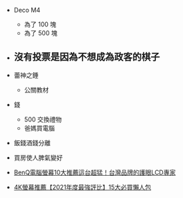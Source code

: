 - Deco M4
    - 為了 100 塊
    - 為了 500 塊

- 沒有投票是因為不想成為政客的棋子
    - 

- 蕾神之錘
    - 公關教材

- 錢
    - 500 交換禮物
    - 爸媽買電腦

- 飯錢酒錢分離

- 買房使人脾氣變好

- [BenQ電腦螢幕10大推薦這台超猛！台灣品牌的護眼LCD專家](https://guidepals.com/reviews/best-benq-monitor/)
- [4K螢幕推薦【2021年度最強評比】15大必買懶人包](https://guidepals.com/reviews/best-4k-monitor/)